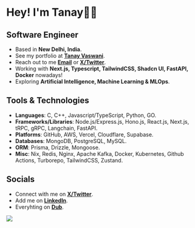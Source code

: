 # Hey! I'm Tanay👋🏼

## Software Engineer

- Based in **New Delhi, India**.
- See my portfolio at [**Tanay Vaswani**](https://dub.sh/tanayvaswani).
- Reach out to me [**Email**](mailto:vaswani.tanay9@gmail.com) or [**X/Twitter**](https://www.twitter.com/iTanayVaswani).
- Working with **Next.js, Typescript, TailwindCSS, Shadcn UI, FastAPI, Docker** nowadays!
- Exploring **Artificial Intelligence, Machine Learning & MLOps**.

## Tools & Technologies

- **Languages**: C, C++, Javascript/TypeScript, Python, GO.
- **Frameworks/Libraries**: Node.js/Express.js, Hono.js, React.js, Next.js, tRPC, gRPC, Langchain, FastAPI. 
- **Platforms**: GitHub, AWS, Vercel, Cloudflare, Supabase.
- **Databases**: MongoDB, PostgreSQL, MySQL.
- **ORM**: Prisma, Drizzle, Mongoose.
- **Misc**: Nix, Redis, Nginx, Apache Kafka, Docker, Kubernetes, Github Actions, Turborepo, TailwindCSS, Zustand.

## Socials

- Connect with me on [**X/Twitter**](https://www.twitter.com/iTanayVaswani).
- Add me on [**LinkedIn**](https://www.linkedin.com/in/tanayvaswani).
- Everyhting on [**Dub**](https://dub.sh/tanay).

![](https://komarev.com/ghpvc/?username=tanayvaswani&color=blue&style=for-the-badge&label=PROFILE+VIEWS&base=2400)
